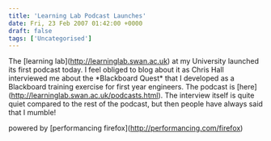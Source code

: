 ```yaml
---
title: 'Learning Lab Podcast Launches'
date: Fri, 23 Feb 2007 01:42:00 +0000
draft: false
tags: ['Uncategorised']
---
```


The \[learning lab\](http://learninglab.swan.ac.uk) at my University launched its first podcast today. I feel obliged to blog about it as Chris Hall interviewed me about the \*Blackboard Quest\* that I developed as a Blackboard training exercise for first year engineers. The podcast is \[here\](http://learninglab.swan.ac.uk/podcasts.html). The interview itself is quite quiet compared to the rest of the podcast, but then people have always said that I mumble!

powered by \[performancing firefox\](http://performancing.com/firefox)